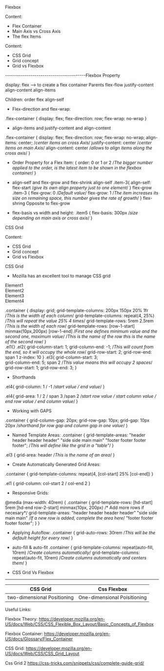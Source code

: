Flexbox

Content:
- Flex Container
- Main Axis vs Cross Axis
- The flex Items

Content:
- CSS Grid
- Grid concept
- Grid vs Flexbox

-----------------------------------------Flexbox
Property

display: flex --> to create a flex container
Parents
flex-flow
justify-content
align-content
align-items

Children:
order
flex
align-self

- Flex-direction and flex-wrap:

.flex-container {
    display: flex;
    flex-direction: row;
    flex-wrap: no-wrap
}

- align-items and justify-content and align-content

.flex-container {
    display: flex;
    flex-direction: row;
    flex-wrap: no-wrap;
    align-items: center; /*center items on cross Axis*/
    justify-content: center /*center items on main Axis*/
    align-content: center /*allows to align items along the cross axis*/
}

- Order Property for a Flex Item:
{
    order: 0  or  1 or 2  /*The bigger number applied to the order, is the latest item to be shown in the flexbox container*/
}

- align-self and flex-grow and flex-shrink
align-self
.item-3{
    align-self: flex-start /*give its own align property just to one element*/
}
flex-grow
.item-3 {
    flex-grow: 0 /*Default value*/
    flex-grow: 1 /*The item increases its size on remaining space, this number gives the rate of growth*/
}
flex-shring
Opposite to flex-grow

- flex-basis vs width and height:
.item5 {
    flex-basis: 300px /*size depending on main axis or cross axis*/
}


<!-- ------------------------------------------------------------------------------------------ --> CSS Grid

Content:
- CSS Grid
- Grid concept
- Grid vs Flexbox

CSS Grid 
- Mozilla has an excellent tool to manage CSS grid

<div class="container">
    <div class="el1">Element1</div>
    <div class="el2">Element2</div>
    <div class="el3">Element3</div>
    <div class="el4">Element4</div>
</dv>

.container {
    display: grid;
    grid-template-columns: 200px 150px 20%  1fr   /*This is the width of each column*/
    grid-template-columns: repeat(4, 25%)         /*This will repeat the value 25% 4 times*/
    grid-template-rows: 5rem 2.5rem               /*This is the width of each row*/
    grid-template-rows: [row-1-start] minmax(10px,200px)  [row-1-end] /*First one defines minimum value and the second one, maximum value*/
                        /*This is the name of the row       this is the name of the second row*/ 
}       
.el1{}
.el2{
    grid-column-start: 1;
    grid-column-end: -1;        /*This will count from the end, so it will occupy the whole row*/
    grid-row-start: 2;
    grid-row-end: span 1
    z-index: 10
}
.el3{
    grid-column-start: 3;          
    grid-column-end: 5;         span 2 /*This value means this will occupy 2 spaces*/
    grid-row-start: 1;
    grid-row-end: 3;
}

- Shorthands

.el4{
    grid-column: 1 / -1         /*start value / end value*/
}

.el4{
    grid-area: 1 / 2 / span 3 /span 2       /*start row value / start column value / end row value   / end column value*/
}

- Working with GAPS

.container {
    grid-column-gap: 20px;
    grid-row-gap: 10px;
    grid-gap: 10px 20px         /*shorthand for row gap and column gap in one value*/
}  

- Named Template Areas:
.container {
    grid-template-areas: "header header header header" 
                         "side  side main main"
                        "footer footer footer footer";      /*This will define like the grid in a "table"*/
}

.el3 {
    grid-area: header /*This is the name of an area*/
}

- Create Automatically Generated Grid Areas:

.container {
    grid-template-columns: repeat(4, [col-start] 25% [col-end])
}

.el1 {
    grid-column: col-start 2  / col-end 2
}

- Responsive Grids:

@media (max-width: 40rem) {
    .container {
        grid-template-rows: [hd-start] 5rem [hd-end row-2-start] minmax(10px, 200px)  /* Add more rows if necesary*/
        grid-template-areas: "header header header header" 
                            "side  side main main"                          /*If a new row is added, complete the area here*/
                            "footer footer footer footer";
    }
}

- Applying Autoflow:
.container {
    grid-auto-rows: 30rem /*This will be the default height for every row*/
}

- auto-fill & auto-fit
.container {
    grid-template-columns: repeat(auto-fill, 10rem)       /*Create columns automatically*/
    grid-template-columns: repeat(auto-fit, 10rem)       /*Create columns automatically and centers them*/
}

- CSS Grid Vs Flexbox
------------------------------------------------------------------------------
CSS Grid                            |           Css Flexbox
------------------------------------|-----------------------------------------
two-dimensional Positioning         |           One-dimensional Poisitioning


Useful Links:

Flexbox Theory:
https://developer.mozilla.org/en-US/docs/Web/CSS/CSS_Flexible_Box_Layout/Basic_Concepts_of_Flexbox

Flexbox Container:
https://developer.mozilla.org/en-US/docs/Glossary/Flex_Container

CSS Grid:
https://developer.mozilla.org/en-US/docs/Web/CSS/CSS_Grid_Layout

Css Grid 2
https://css-tricks.com/snippets/css/complete-guide-grid/